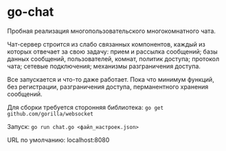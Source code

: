 # go-chat

Пробная реализация многопользовательского многокомнатного чата.

Чат-сервер строится из слабо связанных компонентов, каждый из которых отвечает за свою задачу: прием и рассылка сообщений; базы данных сообщений, пользователей, комнат, политик доступа; протокол чата; сетевые подключения; механизмы разграничения доступа.

Все запускается и что-то даже работает. Пока что минимум функций, без регистрации, разграничения доступа, перманентного хранения сообщений.

Для сборки требуется сторонняя библиотека:
`go get github.com/gorilla/websocket`

Запуск:
`go run chat.go <файл_настроек.json>`

URL по умолчанию: localhost:8080
